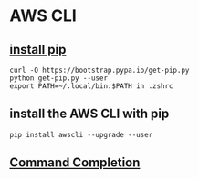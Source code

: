 # AWS CLI

## [install pip](https://docs.aws.amazon.com/cli/latest/userguide/install-linux.html#install-linux-pip)
```
curl -O https://bootstrap.pypa.io/get-pip.py
python get-pip.py --user
export PATH=~/.local/bin:$PATH in .zshrc
```

## install the AWS CLI with pip
```
pip install awscli --upgrade --user
```

## [Command Completion](https://docs.aws.amazon.com/cli/latest/userguide/cli-configure-completion.html)
